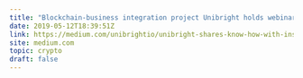 ```yaml
---
title: "Blockchain-business integration project Unibright holds webinar for Institute for Supply Management! (50,000+ members)"
date: 2019-05-12T18:39:51Z
link: https://medium.com/unibrightio/unibright-shares-know-how-with-institute-for-supply-management-b71d0d4606de?utm_medium=RSS&utm_source=hune
site: medium.com
topic: crypto
draft: false
---
```

